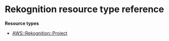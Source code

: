 # Rekognition resource type reference<a name="AWS_Rekognition"></a>

**Resource types**
+ [AWS::Rekognition::Project](aws-resource-rekognition-project.md)
